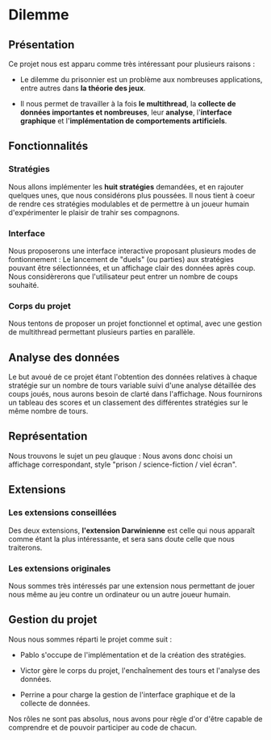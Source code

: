 # Dilemme

## Présentation


Ce projet nous est apparu comme très intéressant pour plusieurs raisons :

- Le dilemme du prisonnier est un problème aux nombreuses applications, entre autres dans **la théorie des jeux**.

- Il nous permet de travailler à la fois **le multithread**, la **collecte de données importantes et nombreuses**, leur **analyse**, l'**interface graphique** et l'**implémentation de comportements artificiels**.

## Fonctionnalités


### Stratégies

Nous allons implémenter les **huit stratégies** demandées, et en rajouter quelques unes, que nous considérons plus poussées. Il nous tient à coeur de rendre ces stratégies modulables et de permettre à un joueur humain d'expérimenter le plaisir de trahir ses compagnons.

### Interface

Nous proposerons une interface interactive proposant plusieurs modes de fontionnement : Le lancement de "duels" (ou parties) aux stratégies pouvant être sélectionnées, et un affichage clair des données après coup.
Nous considèrerons que l'utilisateur peut entrer un nombre de coups souhaité.


### Corps du projet

Nous tentons de proposer un projet fonctionnel et optimal, avec une gestion de multithread permettant plusieurs parties en parallèle.


## Analyse des données

Le but avoué de ce projet étant l'obtention des données relatives à chaque stratégie sur un nombre de tours variable suivi d'une analyse détaillée des coups joués, nous aurons besoin de clarté dans l'affichage. Nous fournirons un tableau des scores et un classement des différentes stratégies sur le même nombre de tours.


## Représentation

Nous trouvons le sujet un peu glauque : Nous avons donc choisi un affichage correspondant, style "prison / science-fiction / viel écran".


## Extensions


### Les extensions conseillées

Des deux extensions, **l'extension Darwinienne** est celle qui nous apparaît comme étant la plus intéressante, et sera sans doute celle que nous traiterons.

### Les extensions originales

Nous sommes très intéressés par une extension nous permettant de jouer nous même au jeu contre un ordinateur ou un autre joueur humain.

## Gestion du projet

Nous nous sommes réparti le projet comme suit :

- Pablo s'occupe de l'implémentation et de la création des stratégies.

- Victor gère le corps du projet, l'enchaînement des tours et l'analyse des données.

- Perrine a pour charge la gestion de l'interface graphique et de la collecte de données.

Nos rôles ne sont pas absolus, nous avons pour règle d'or d'être capable de comprendre et de pouvoir participer au code de chacun.
